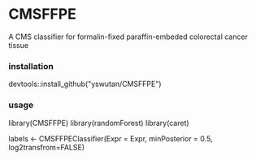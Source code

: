 # CMSFFPE
A CMS classifier for formalin-fixed paraffin-embeded colorectal cancer tissue

### installation
devtools::install_github("yswutan/CMSFFPE")

### usage
library(CMSFFPE)
library(randomForest)
library(caret)

labels <- CMSFFPEClassifier(Expr = Expr, minPosterior = 0.5, log2transfrom=FALSE)
